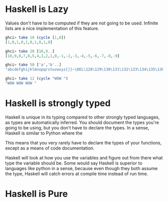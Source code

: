 # Haskell is Lazy
Values don't have to be computed if they are not going to be used. Infinite lists are a nice implementation of this feature. 

```haskell
ghci> take 10 (cycle [1,0])  
[1,0,1,0,1,0,1,0,1,0]  

ghci> take 20 [10,9..]
[10,9,8,7,6,5,4,3,2,1,0,-1,-2,-3,-4,-5,-6,-7,-8,-9]

ghci> take 50 ['a','b'..]
"abcdefghijklmnopqrstuvwxyz{|}~\DEL\128\129\130\131\132\133\134\135\136\137\138\139\140\141\142\143\144\145\146"

ghci> take 12 (cycle "WOW ")  
"WOW WOW WOW " 
```


# Haskell is strongly typed
Haskell is unique in its typing compared to other strongly typed languages, as types are automatically inferred. 
You should document the types you're going to be using, but you don't have to declare the types. In a sense, 
Haskell is similar to Python where the

This means that you very rarely have to declare the types of your functions, except as a means of code documentation. 

Haskell will look at how you use the variables and figure out from there what type the variable should be. Some would say Haskell 
is superior to languages like python in a sense, because even though they both assume the type, Haskell will catch errors 
at compile time instead of run time.

# Haskell is Pure

